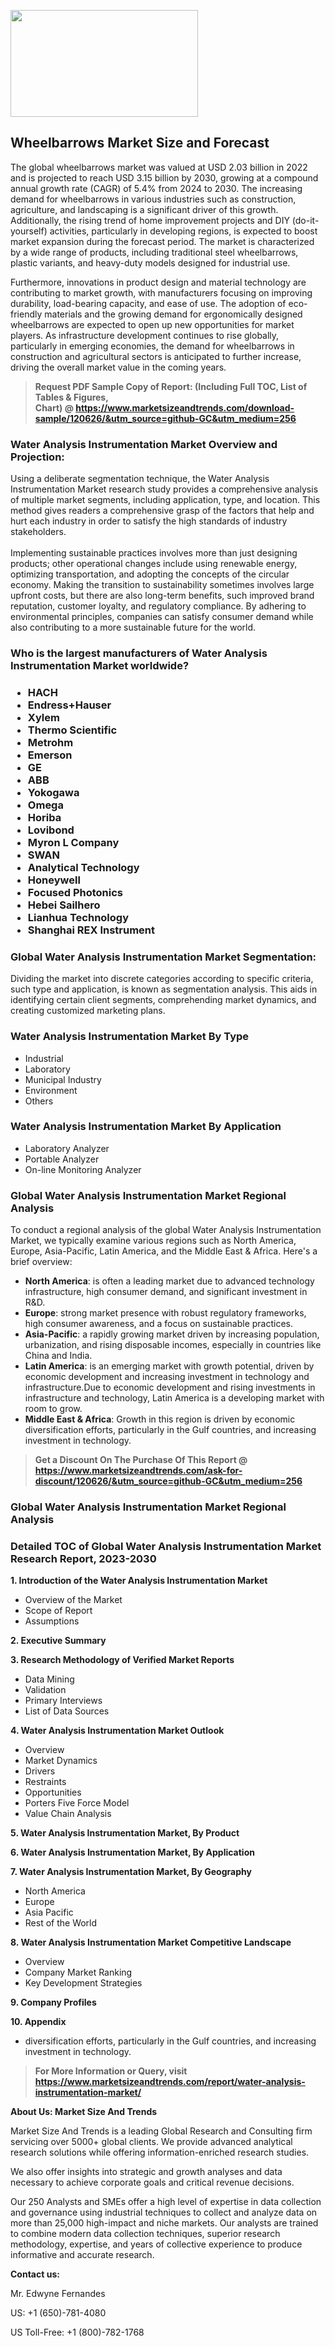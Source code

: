 <p><img class="alignnone size-medium wp-image-20088" src="https://ffe5etoiles.com/wp-content/uploads/2024/12/MST1-300x171.png" alt="" width="300" height="171" /></p><h2>Wheelbarrows Market Size and Forecast</h2><p>The global wheelbarrows market was valued at USD 2.03 billion in 2022 and is projected to reach USD 3.15 billion by 2030, growing at a compound annual growth rate (CAGR) of 5.4% from 2024 to 2030. The increasing demand for wheelbarrows in various industries such as construction, agriculture, and landscaping is a significant driver of this growth. Additionally, the rising trend of home improvement projects and DIY (do-it-yourself) activities, particularly in developing regions, is expected to boost market expansion during the forecast period. The market is characterized by a wide range of products, including traditional steel wheelbarrows, plastic variants, and heavy-duty models designed for industrial use.</p><p>Furthermore, innovations in product design and material technology are contributing to market growth, with manufacturers focusing on improving durability, load-bearing capacity, and ease of use. The adoption of eco-friendly materials and the growing demand for ergonomically designed wheelbarrows are expected to open up new opportunities for market players. As infrastructure development continues to rise globally, particularly in emerging economies, the demand for wheelbarrows in construction and agricultural sectors is anticipated to further increase, driving the overall market value in the coming years.</p></p><blockquote id="" class=""><strong>Request PDF Sample Copy of Report: (Including Full TOC, List of Tables &amp; Figures, Chart)&nbsp;@&nbsp;<strong><a href="https://www.marketsizeandtrends.com/download-sample/120626/&utm_source=github-GC&utm_medium=256" target="_blank">https://www.marketsizeandtrends.com/download-sample/120626/&utm_source=github-GC&utm_medium=256</a></strong></strong></blockquote><h3 id="" class="">Water Analysis Instrumentation Market&nbsp;Overview and Projection:</h3><p id="" class="">Using a deliberate segmentation technique, the Water Analysis Instrumentation Market research study provides a comprehensive analysis of multiple market segments, including application, type, and location. This method gives readers a comprehensive grasp of the factors that help and hurt each industry in order to satisfy the high standards of industry stakeholders. <br /> <br />Implementing sustainable practices involves more than just designing products; other operational changes include using renewable energy, optimizing transportation, and adopting the concepts of the circular economy. Making the transition to sustainability sometimes involves large upfront costs, but there are also long-term benefits, such improved brand reputation, customer loyalty, and regulatory compliance. By adhering to environmental principles, companies can satisfy consumer demand while also contributing to a more sustainable future for the world.</p><h3 id="" class="">Who is the largest manufacturers of&nbsp;Water Analysis Instrumentation Market worldwide?</h3><h3 class=""><p><ul><li>HACH </li><li> Endress+Hauser </li><li> Xylem </li><li> Thermo Scientific </li><li> Metrohm </li><li> Emerson </li><li> GE </li><li> ABB </li><li> Yokogawa </li><li> Omega </li><li> Horiba </li><li> Lovibond </li><li> Myron L Company </li><li> SWAN </li><li> Analytical Technology </li><li> Honeywell </li><li> Focused Photonics </li><li> Hebei Sailhero </li><li> Lianhua Technology </li><li> Shanghai REX Instrument</li></ul></p></h3><h3 id="" class="">Global&nbsp;Water Analysis Instrumentation Market Segmentation:</h3><p id="" class="">Dividing the market into discrete categories according to specific criteria, such type and application, is known as segmentation analysis. This aids in identifying certain client segments, comprehending market dynamics, and creating customized marketing plans.</p><h3 id="" class="">Water Analysis Instrumentation Market&nbsp;By Type</h3><p><p><ul><li>Industrial </li><li> Laboratory </li><li> Municipal Industry </li><li> Environment </li><li> Others</p></li></ul></p></p><h3 id="" class="">Water Analysis Instrumentation Market&nbsp;By Application</h3><p class=""><p><ul><li>Laboratory Analyzer </li><li> Portable Analyzer </li><li> On-line Monitoring Analyzer</li></ul></p></p><h3 id="" class="">Global Water Analysis Instrumentation Market Regional Analysis</h3><p id="" class="">To conduct a regional analysis of the global Water Analysis Instrumentation Market, we typically examine various regions such as North America, Europe, Asia-Pacific, Latin America, and the Middle East &amp; Africa. Here's a brief overview:</p><ul><li><strong>North America</strong>: is often a leading market due to advanced technology infrastructure, high consumer demand, and significant investment in R&amp;D.</li><li><strong>Europe</strong>: strong market presence with robust regulatory frameworks, high consumer awareness, and a focus on sustainable practices.</li><li><strong>Asia-Pacific</strong>: a rapidly growing market driven by increasing population, urbanization, and rising disposable incomes, especially in countries like China and India.</li><li><strong>Latin America</strong>: is an emerging market with growth potential, driven by economic development and increasing investment in technology and infrastructure.Due to economic development and rising investments in infrastructure and technology, Latin America is a developing market with room to grow.</li><li><strong>Middle East &amp; Africa</strong>: Growth in this region is driven by economic diversification efforts, particularly in the Gulf countries, and increasing investment in technology.</li></ul><blockquote id="" class=""><strong>Get a Discount On The Purchase Of This Report @ <strong><a href="https://www.marketsizeandtrends.com/ask-for-discount/120626/&utm_source=github-GC&utm_medium=256" target="_blank">https://www.marketsizeandtrends.com/ask-for-discount/120626/&utm_source=github-GC&utm_medium=256</a></strong></strong></blockquote><h3 id="" class="">Global Water Analysis Instrumentation Market Regional Analysis</h3><h3 id="" class="">Detailed TOC of Global Water Analysis Instrumentation Market Research Report, 2023-2030</h3><p id="" class=""><strong>1. Introduction of the Water Analysis Instrumentation Market</strong></p><ul><li>Overview of the Market</li><li>Scope of Report</li><li>Assumptions</li></ul><p id="" class=""><strong>2. Executive Summary</strong></p><p id="" class=""><strong>3. Research Methodology of Verified Market Reports</strong></p><ul><li>Data Mining</li><li>Validation</li><li>Primary Interviews</li><li>List of Data Sources</li></ul><p id="" class=""><strong>4. Water Analysis Instrumentation Market Outlook</strong></p><ul><li>Overview</li><li>Market Dynamics</li><li>Drivers</li><li>Restraints</li><li>Opportunities</li><li>Porters Five Force Model</li><li>Value Chain Analysis</li></ul><p id="" class=""><strong>5. Water Analysis Instrumentation Market, By Product</strong></p><p id="" class=""><strong>6. Water Analysis Instrumentation Market, By Application</strong></p><p id="" class=""><strong>7. Water Analysis Instrumentation Market, By Geography</strong></p><ul><li>North America</li><li>Europe</li><li>Asia Pacific</li><li>Rest of the World</li></ul><p id="" class=""><strong>8. Water Analysis Instrumentation Market Competitive Landscape</strong></p><ul><li>Overview</li><li>Company Market Ranking</li><li>Key Development Strategies</li></ul><p id="" class=""><strong>9. Company Profiles</strong></p><p id="" class=""><strong>10. Appendix</strong></p><ul><li>diversification efforts, particularly in the Gulf countries, and increasing investment in technology.</li></ul><blockquote id="" class=""><strong>For More Information or Query, visit <strong><strong><a href="https://www.marketsizeandtrends.com/report/water-analysis-instrumentation-market/" target="_blank">https://www.marketsizeandtrends.com/report/water-analysis-instrumentation-market/</a></strong></strong></strong></blockquote><p id="" class=""><strong>About Us: Market Size And Trends</strong></p><p id="" class="">Market Size And Trends is a leading Global Research and Consulting firm servicing over 5000+ global clients. We provide advanced analytical research solutions while offering information-enriched research studies.</p><p id="" class="">We also offer insights into strategic and growth analyses and data necessary to achieve corporate goals and critical revenue decisions.</p><p id="" class="">Our 250 Analysts and SMEs offer a high level of expertise in data collection and governance using industrial techniques to collect and analyze data on more than 25,000 high-impact and niche markets. Our analysts are trained to combine modern data collection techniques, superior research methodology, expertise, and years of collective experience to produce informative and accurate research.</p><p id="" class=""><strong>Contact us:</strong></p><p id="" class="">Mr. Edwyne Fernandes</p><p id="" class="">US: +1 (650)-781-4080</p><p id="" class="">US Toll-Free: +1 (800)-782-1768</p>
